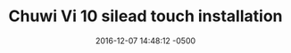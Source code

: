 ---
layout: post
title: "Chuwi Vi 10 silead touch installation"
date: "2016-12-07 14:48:12 -0500"
---